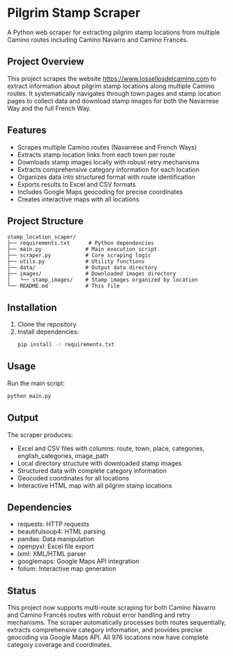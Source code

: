 # Pilgrim Stamp Scraper

A Python web scraper for extracting pilgrim stamp locations from multiple Camino routes including Camino Navarro and Camino Francés.

## Project Overview

This project scrapes the website https://www.lossellosdelcamino.com to extract information about pilgrim stamp locations along multiple Camino routes. It systematically navigates through town pages and stamp location pages to collect data and download stamp images for both the Navarrese Way and the full French Way.

## Features

- Scrapes multiple Camino routes (Navarrese and French Ways)
- Extracts stamp location links from each town per route
- Downloads stamp images locally with robust retry mechanisms
- Extracts comprehensive category information for each location
- Organizes data into structured format with route identification
- Exports results to Excel and CSV formats
- Includes Google Maps geocoding for precise coordinates
- Creates interactive maps with all locations

## Project Structure

```
stamp_location_scaper/
├── requirements.txt      # Python dependencies
├── main.py              # Main execution script
├── scraper.py           # Core scraping logic
├── utils.py             # Utility functions
├── data/                # Output data directory
├── images/              # Downloaded images directory
│   └── stamp_images/    # Stamp images organized by location
└── README.md            # This file
```

## Installation

1. Clone the repository
2. Install dependencies:
   ```bash
   pip install -r requirements.txt
   ```

## Usage

Run the main script:
```bash
python main.py
```

## Output

The scraper produces:
- Excel and CSV files with columns: route, town, place, categories, english_categories, image_path
- Local directory structure with downloaded stamp images
- Structured data with complete category information
- Geocoded coordinates for all locations
- Interactive HTML map with all pilgrim stamp locations

## Dependencies

- requests: HTTP requests
- beautifulsoup4: HTML parsing
- pandas: Data manipulation
- openpyxl: Excel file export
- lxml: XML/HTML parser
- googlemaps: Google Maps API integration
- folium: Interactive map generation

## Status

This project now supports multi-route scraping for both Camino Navarro and Camino Francés routes with robust error handling and retry mechanisms. The scraper automatically processes both routes sequentially, extracts comprehensive category information, and provides precise geocoding via Google Maps API. All 976 locations now have complete category coverage and coordinates.
